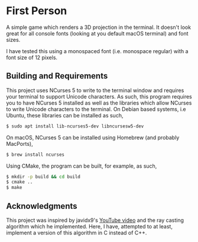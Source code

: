 # First Person

A simple game which renders a 3D projection in the terminal. It doesn't
look great for all console fonts (looking at you default macOS terminal) and
font sizes.

I have tested this using a monospaced font (i.e. monospace regular) with a font
size of 12 pixels.

## Building and Requirements

This project uses NCurses 5 to write to the terminal window and requires your
terminal to support Unicode characters. As such, this program requires you to 
have NCurses 5 installed as well as the libraries which allow NCurses to write
Unicode characters to the terminal. On Debian based systems, i.e Ubuntu, these
libraries can be installed as such,

```bash
$ sudo apt install lib-ncurses5-dev libncursesw5-dev
```

On macOS, NCurses 5 can be installed using Homebrew (and probably MacPorts),

```bash
$ brew install ncurses
```

Using CMake, the program can be built, for example, as such,

```bash
$ mkdir -p build && cd build
$ cmake ..
$ make
``` 

## Acknowledgments 

This project was inspired by javidx9's 
[YouTube video](https://www.youtube.com/watch?v=xW8skO7MFYw) and the ray casting
algorithm which he implemented. Here, I have, attempted to at least, implement a
version of this algorithm in C instead of C++.
